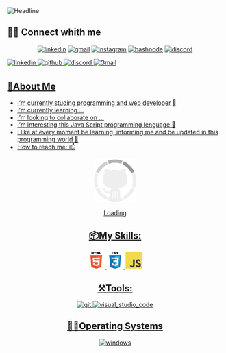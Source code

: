 <Div aling=center>  
   <img src="https://readme-typing-svg.herokuapp.com?color=%236FDA44&size=32&center=true&vCenter=true&width=600&height=50&lines=Hi+there+I'm+Yoel+%F0%9F%91%8B;+I+hope+you+like+my+profile+🧐" alt="Headline" />
<Div>      
<h2>🤝🏻 Connect whith me</h2>

<p align="center">
<a href="https://www.linkedin.com/in/1010nishant/" target="blank"><img align="center" src="https://github.com/user-attachments/assets/7fbfea45-6b15-46c3-83c8-be240cf5d852" alt="linkedin" height="50" width="50" /></a>
<a href="https://gmail.com/1010nishant" target="blank"><img align="center" src="https://user-images.githubusercontent.com/88904952/" alt="gmail" height="50" width="50" /></a> 
<a href="https://www.instagram.com/nishant.jangir.1010/" target="blank"><img align="center" src="https://user-images.githubusercontent.com/88904952/234981169-2dd1e58f-4b7e-468c-8213-034ba62156c3.png" alt="instagram" height="50" width="50" /></a>
<a href="https://1010nishant.hashnode.dev/" target="blank"><img align="center" src="https://user-images.githubusercontent.com/88904952/234982196-562aea17-5532-4550-8c08-1c7cb994a541.png" alt="hashnode" height="50" width="50" /></a>
<a href="https://discordapp.com/users/957722095381540874" target="blank"><img align="center" src="https://user-images.githubusercontent.com/88904952/234982627-019fd336-6248-453c-9b05-97c13fd1d207.png" alt="discord" height="50" width="50" /></a>
  
</p>

<a href="" target="_blank">
<img src=https://img.shields.io/badge/linkedin-%2300acee.svg?color=4747F9&style=for-the-badge&logo=linkedin&logoColor=white alt=linkedin style="margin-bottom: 5px;" />

<a href="" target="_blank">
<img src=https://img.shields.io/badge/github-%2300acee.svg?color=181717&style=for-the-badge&logo=github&logoColor=white alt=github style="margin-bottom: 5px;" />
  
<a href="" target="_blank">
<img src=https://img.shields.io/badge/discord-%F73E68.svg?color=595DD5&style=for-the-badge&logo=discord&logoColor=white alt=discord style="margin-bottom: 5px;" />

<a href="" target="_blank">
<img src=https://img.shields.io/badge/gmail-%2300acee.svg?color=D83826&style=for-the-badge&logo=gmail&logoColor=white alt=Gmail style="margin-bottom: 5px;" />

<h2>📜About Me</h2>

 - I’m currently studing programming and web developer 🔭
 - I’m currently learning ...
 - I’m looking to collaborate on ...
 - I’m interesting this Java Script programming lenguage 🤔
 - I like at every moment be learning, informing me and be updated in this programming world 💬
 - How to reach me:  📫 

<div align=center>
        <img src="https://raw.githubusercontent.com/AhmedFathyDev/AhmedFathyDev/main/GitHub.gif" 
        alt="GitHub Octocat Logo" height="100">
             <p>Loading</p>

<h2>📦My Skills:</h2>
<img src="https://raw.githubusercontent.com/devicons/devicon/master/icons/html5/html5-original-wordmark.svg" alt="html5" width="40" height="40"/>
<img src="https://raw.githubusercontent.com/devicons/devicon/master/icons/css3/css3-original-wordmark.svg" alt="css3" width="40" height="40"/>
<img src="https://raw.githubusercontent.com/devicons/devicon/master/icons/javascript/javascript-original.svg" alt="javascript" width="40" height="40"/> 

<h2>⚒️Tools:</h2>
<img src="https://www.vectorlogo.zone/logos/git-scm/git-scm-icon.svg" alt="git" width="40" height="40"/>
<img src="https://upload.wikimedia.org/wikipedia/commons/thumb/9/9a/Visual_Studio_Code_1.35_icon.svg/2048px-Visual_Studio_Code_1.35_icon.svg.png" alt="visual_studio_code" width="40" height="40"/>

<h2>🧑‍💻Operating Systems</h2>
<a href="" target="_blank">
<img src=https://img.shields.io/badge/windows-%2300acee.svg?color=181717&style=for-the-badge&logo=windows&logoColor=white alt=windows style="margin-bottom: 5px;" />




